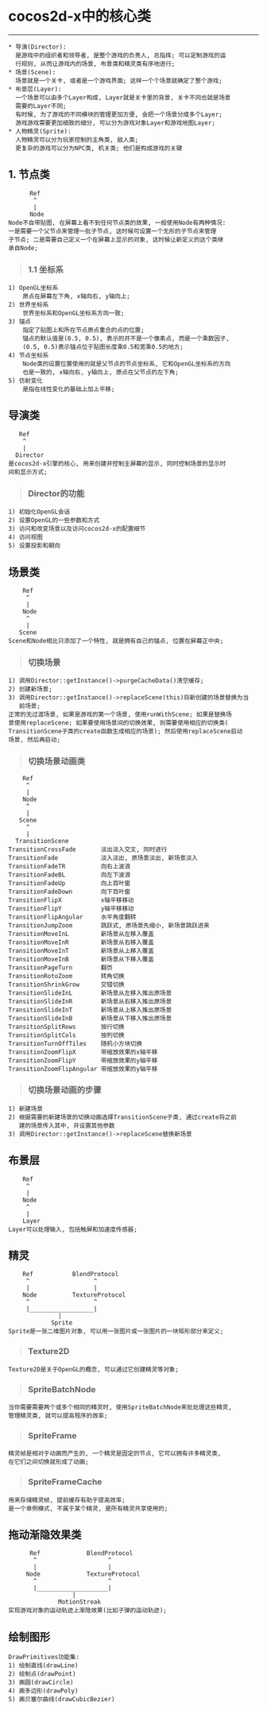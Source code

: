 # **cocos2d-x中的核心类**
***

    * 导演(Director): 
      是游戏中的组织者和领导者, 是整个游戏的负责人, 总指挥; 可以定制游戏的运
      行规则, 从而让游戏内的场景, 布景类和精灵类有序地进行;
    * 场景(Scene):
      场景就是一个关卡, 或者是一个游戏界面; 这样一个个场景就确定了整个游戏;
    * 布景层(Layer):
      一个场景可以由多个Layer构成, Layer就是关卡里的背景, 关卡不同也就是场景
      需要的Layer不同; 
      有时候, 为了游戏的不同模块的管理更加方便, 会把一个场景分成多个Layer; 
      游戏游戏需要更加细致的细分, 可以分为游戏对象Layer和游戏地图Layer;
    * 人物精灵(Sprite):
      人物精灵可以分为玩家控制的主角类, 敌人类; 
      更复杂的游戏可以分为NPC类, 机关类; 他们是构成游戏的关键



## **1. 节点类**
          Ref
           ^
           |
          Node
    Node不自带贴图, 在屏幕上看不到任何节点类的效果, 一般使用Node有两种情况:
    一是需要一个父节点来管理一批子节点, 这时候可设置一个无形的子节点来管理
    子节点; 二是需要自己定义一个在屏幕上显示的对象, 这时候让新定义的这个类继
    承自Node;
> ### **1.1 坐标系**
    1) OpenGL坐标系
        原点在屏幕左下角, x轴向右, y轴向上;
    2) 世界坐标系
        世界坐标系和OpenGL坐标系方向一致;
    3) 锚点
        指定了贴图上和所在节点原点重合的点的位置;
        锚点的默认值是(0.5, 0.5), 表示的并不是一个像素点, 而是一个乘数因子, 
        (0.5, 0.5)表示锚点位于贴图长度乘0.5和宽乘0.5的地方;
    4) 节点坐标系
        Node类的设置位置使用的就是父节点的节点坐标系, 它和OpenGL坐标系的方向
        也是一致的, x轴向右, y轴向上, 原点在父节点的左下角;
    5) 仿射变化
        是指在线性变化的基础上加上平移;



## **导演类**
       Ref
        ^
        |
      Director
    是cocos2d-x引擎的核心, 用来创建并控制主屏幕的显示, 同时控制场景的显示时
    间和显示方式;
> ### **Director的功能**
    1) 初始化OpenGL会话
    2) 设置OpenGL的一些参数和方式
    3) 访问和改变场景以及访问cocos2d-x的配置细节
    4) 访问视图
    5) 设置投影和朝向



## **场景类**
        Ref
         ^
         |
        Node
         ^
         |
       Scene
    Scene和Node相比只添加了一个特性, 就是拥有自己的锚点, 位置在屏幕正中央;
> ### **切换场景**
    1) 调用Director::getInstance()->purgeCacheData()清空缓存;
    2) 创建新场景;
    3) 调用Director::getInstance()->replaceScene(this)将新创建的场景替换为当
       前场景;
    正常的无过渡场景, 如果是游戏的第一个场景, 使用runWithScene; 如果是替换场
    景使用replaceScene; 如果要使用场景间的切换效果, 则需要使用相应的切换类(
    TransitionScene子类的create函数生成相应的场景); 然后使用replaceScene启动
    场景, 然后再启动;
> ### **切换场景动画类**
        Ref
         ^
         |
        Node
         ^
         |
       Scene
         ^
         |
      TransitionScene
    TransitionCrossFade       淡出淡入交叉, 同时进行
    TransitionFade            淡入淡出, 原场景淡出, 新场景淡入
    TransitionFadeTR          向右上波浪
    TransitionFadeBL          向左下波浪
    TransitionFadeUp          向上百叶窗
    TransitionFadeDown        向下百叶窗
    TransitionFlipX           x轴平移移动
    TransitionFlipY           y轴平移移动
    TransitionFlipAngular     水平角度翻转
    TransitionJumpZoom        跳跃式, 原场景先缩小, 新场景跳跃进来
    TransitionMoveInL         新场景从左移入覆盖
    TransitionMoveInR         新场景从右移入覆盖
    TransitionMoveInT         新场景从上移入覆盖
    TransitionMoveInB         新场景从下移入覆盖
    TransitionPageTurn        翻页
    TransitionRotoZoom        转角切换
    TransitionShrinkGrow      交错切换
    TransitionSlideInL        新场景从左移入推出原场景
    TransitionSlideInR        新场景从右移入推出原场景
    TransitionSlideInT        新场景从上移入推出原场景
    TransitionSlideInB        新场景从下移入推出原场景
    TransitionSplitRows       按行切换
    TransitionSplitCols       按列切换
    TransitionTurnOffTiles    随机小方块切换
    TransitionZoomFlipX       带缩放效果的x轴平移
    TransitionZoomFlipY       带缩放效果的y轴平移
    TransitionZoomFlipAngular 带缩放效果的y轴平移 
> ### **切换场景动画的步骤**
    1) 新建场景
    2) 根据需要的新建场景的切换动画选择TransitionScene子类, 通过create将之前
       建的场景传入其中, 并设置其他参数
    3) 调用Director::getInstance()->replaceScene替换新场景



## **布景层**
        Ref
         ^
         |
        Node
         ^
         |
        Layer
    Layer可以处理输入, 包括触屏和加速度传感器;



## **精灵**
        Ref           BlendProtocol
         ^                  ^
         |                  |
        Node          TextureProtocol
         ^                  ^
         |__________________|
                  |
                Sprite
    Sprite是一张二维图片对象, 可以用一张图片或一张图片的一块矩形部分来定义;
> ### **Texture2D**
    Texture2D是关于OpenGL的概念, 可以通过它创建精灵等对象;
> ### **SpriteBatchNode**
    当你需要需要两个或多个相同的精灵时, 使用SpriteBatchNode来批处理这些精灵,
    管理精灵类, 就可以提高程序的效率;
> ### **SpriteFrame**
    精灵帧是相对于动画而产生的, 一个精灵是固定的节点, 它可以拥有许多精灵类, 
    在它们之间切换就形成了动画;
> ### **SpriteFrameCache**
    用来存储精灵帧, 提前缓存有助于提高效率; 
    是一个单例模式, 不属于某个精灵, 是所有精灵共享使用的;


## **拖动渐隐效果类**
          Ref             BlendProtocol
           ^                    ^
           |                    |
         Node             TextureProtocol
           ^                    ^
           |____________________|
                      |
                  MotionStreak
    实现游戏对象的运动轨迹上渐隐效果(比如子弹的运动轨迹);



## **绘制图形**
    DrawPrimitives功能集:
    1) 绘制直线(drawLine)
    2) 绘制点(drawPoint)
    3) 画圆(drawCircle)
    4) 画多边形(drawPoly)
    5) 画贝塞尔曲线(drawCubicBezier)

